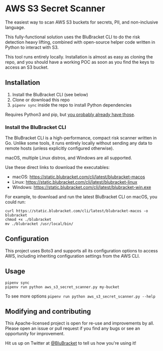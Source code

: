 # AWS S3 Secret Scanner

The easiest way to scan AWS S3 buckets for secrets, PII, and non-inclusive language.

This fully-functional solution uses the BluBracket CLI to do the risk detection heavy lifting, 
combined with open-source helper code written in Python to interact with S3.

This tool runs entirely locally. Installation is almost as easy as cloning the repo, 
and you should have a working POC as soon as you find the keys to access an S3 bucket.

## Installation

1. Install the BluBracket CLI (see below)
2. Clone or download this repo
2. `pipenv sync` inside the repo to install Python dependencies

Requires Python3 and pip, but [you probably already have those](https://pip.pypa.io/en/stable/installation/).

### Install the BluBracket CLI

The BluBracket CLI is a high-performance, compact risk scanner written in Go. 
Unlike some tools, it runs entirely locally without sending any data to remote hosts 
(unless explicitly configured otherwise).

macOS, multiple Linux distros, and Windows are all supported.

Use these direct links to download the executables:

- macOS: https://static.blubracket.com/cli/latest/blubracket-macos
- Linux: https://static.blubracket.com/cli/latest/blubracket-linux
- Windows: https://static.blubracket.com/cli/latest/blubracket-win.exe

For example, to download and run the latest BluBracket CLI on macOS, you could run:

```
curl https://static.blubracket.com/cli/latest/blubracket-macos -o blubracket
chmod +x ./blubracket
mv ./blubracket /usr/local/bin/
```

## Configuration

This project uses Boto3 and supports all its configuration options to access AWS, 
including inheriting configuration settings from the AWS CLI.

## Usage

```
pipenv sync 
pipenv run python aws_s3_secret_scanner.py my-bucket
```

To see more options `pipenv run python aws_s3_secret_scanner.py --help`

## Modifying and contributing

This Apache-licensed project is open for re-use and improvements by all. 
Please open an issue or pull request if you find any bugs or see an opportunity for improvement.

Hit us up on Twitter at [@BluBracket](https://twitter.com/blubracket) to tell us how you're using it!
